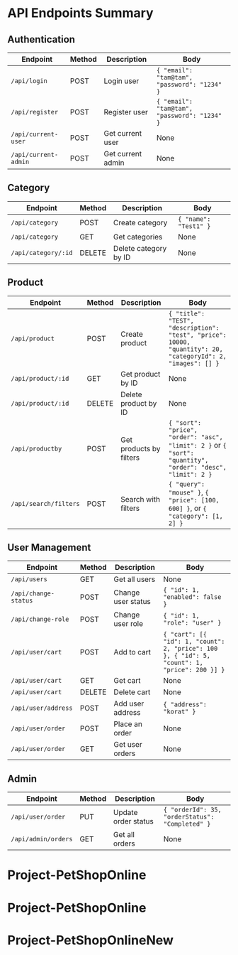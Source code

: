 # API Endpoints Summary

## Authentication

| Endpoint                            | Method | Description        | Body                                                 |
|-------------------------------------|--------|--------------------|------------------------------------------------------|
| `/api/login`                        | POST   | Login user         | `{ "email": "tam@tam", "password": "1234" }`         |
| `/api/register`                     | POST   | Register user      | `{ "email": "tam@tam", "password": "1234" }`         |
| `/api/current-user`                 | POST   | Get current user   | None                                                 |
| `/api/current-admin`                | POST   | Get current admin  | None                                                 |

## Category

| Endpoint                            | Method | Description            | Body                        |
|-------------------------------------|--------|------------------------|-----------------------------|
| `/api/category`                     | POST   | Create category         | `{ "name": "Test1" }`       |
| `/api/category`                     | GET    | Get categories          | None                        |
| `/api/category/:id`                 | DELETE | Delete category by ID   | None                        |

## Product

| Endpoint                            | Method | Description            | Body                                                                                  |
|-------------------------------------|--------|------------------------|---------------------------------------------------------------------------------------|
| `/api/product`                      | POST   | Create product          | `{ "title": "TEST", "description": "test", "price": 10000, "quantity": 20, "categoryId": 2, "images": [] }` |
| `/api/product/:id`                  | GET    | Get product by ID       | None                                                                                  |
| `/api/product/:id`                  | DELETE | Delete product by ID    | None                                                                                  |
| `/api/productby`                    | POST   | Get products by filters | `{ "sort": "price", "order": "asc", "limit": 2 }` or `{ "sort": "quantity", "order": "desc", "limit": 2 }` |
| `/api/search/filters`               | POST   | Search with filters     | `{ "query": "mouse" }`, `{ "price": [100, 600] }`, or `{ "category": [1, 2] }`        |

## User Management

| Endpoint                            | Method | Description               | Body                                                       |
|-------------------------------------|--------|---------------------------|------------------------------------------------------------|
| `/api/users`                        | GET    | Get all users             | None                                                       |
| `/api/change-status`                | POST   | Change user status        | `{ "id": 1, "enabled": false }`                            |
| `/api/change-role`                  | POST   | Change user role          | `{ "id": 1, "role": "user" }`                              |
| `/api/user/cart`                    | POST   | Add to cart               | `{ "cart": [{ "id": 1, "count": 2, "price": 100 }, { "id": 5, "count": 1, "price": 200 }] }` |
| `/api/user/cart`                    | GET    | Get cart                  | None                                                       |
| `/api/user/cart`                    | DELETE | Delete cart               | None                                                       |
| `/api/user/address`                 | POST   | Add user address          | `{ "address": "korat" }`                                   |
| `/api/user/order`                   | POST   | Place an order            | None                                                       |
| `/api/user/order`                   | GET    | Get user orders           | None                                                       |

## Admin

| Endpoint                            | Method | Description               | Body                              |
|-------------------------------------|--------|---------------------------|-----------------------------------|
| `/api/user/order`                   | PUT    | Update order status        | `{ "orderId": 35, "orderStatus": "Completed" }` |
| `/api/admin/orders`                 | GET    | Get all orders             | None                              |
# Project-PetShopOnline
# Project-PetShopOnline
# Project-PetShopOnlineNew
